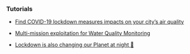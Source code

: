 ### Tutorials

* [Find COVID-19 lockdown measures impacts on your city’s air quality](https://medium.com/euro-data-cube/find-covid-19-lockdown-measures-impacts-on-your-citys-air-quality-b628872b3251)

* [Multi-mission exploitation for Water Quality Monitoring](https://medium.com/euro-data-cube/coronavirus-and-water-quality-whats-the-correlation-bf727d343e61)

* [Lockdown is also changing our Planet at night 🌃](https://medium.com/euro-data-cube/lockdown-is-also-changing-our-planet-at-night-520deffec252)
